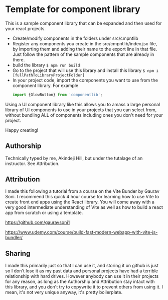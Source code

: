 # Template for component library

This is a sample component library that can be expanded and then used for your react projects.

* Create/modify components in the folders under src/cmpntlib
* Register any components you create in the src/cmpntlib/index.jsx file, by importing them and adding their name to the export line in that file.  Just follow the pattern of the sample components that are already in there.
* build the library ``$ npm run build``
* Go to the project that will use this library and install this library
    ``$ npm i [fullPathToLibraryProjectFolder]``
* In your project code, import the components you want to use from the component library.  For example
    ```javascript
    import {GlowButton} from 'componentlib';
    ```

Using a UI component library like this allows you to amass a large personal library of UI components to use in your projects that you can select from, without bundling ALL of components including ones you don't need for your project.

Happy creating!


## Authorship
Technically typed by me, Akindeji Hill, but under the tutalage of an instructor.  See Attribution.


## Attribution
I made this following a tutorial from a course on the Vite Bunder by Gaurav Soni.  I recommend this quick 4 hour course for learning how to use Vite to create front end apps using the React library.  You will come away with a very good intermediate understanding of Vite as well as how to build a react app from scratch or using a template.

https://github.com/gauravsoni1

https://www.udemy.com/course/build-fast-modern-webapp-with-vite-js-bundler/ 


## Sharing
I made this primarily just so that I can use it, and storing it on github is just so I don't lose it as my past data and personal projects have had a terrible relationship with hard drives.  However anybody can use it in their projects for any reason, as long as the Authorship and Attribution stay intact with this library, and you don't try to copywrite it to prevent others from using it.  I mean, it's not very unique anyway, it's pretty boilerplate.